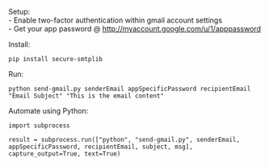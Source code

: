 
Setup:<br>
    - Enable two-factor authentication within gmail account settings<br>
    - Get your app password @ http://myaccount.google.com/u/1/apppassword<br>

Install:

    pip install secure-smtplib

Run:

    python send-gmail.py senderEmail appSpecificPassword recipientEmail "Email Subject" "This is the email content"

Automate using Python:

    import subprocess
    
    result = subprocess.run(["python", "send-gmail.py", senderEmail, appSpecificPassword, recipientEmail, subject, msg], capture_output=True, text=True)



